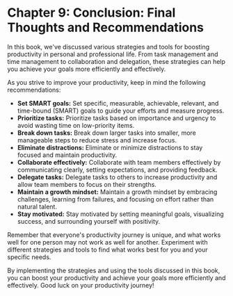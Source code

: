 Chapter 9: Conclusion: Final Thoughts and Recommendations
=========================================================

In this book, we've discussed various strategies and tools for boosting productivity in personal and professional life. From task management and time management to collaboration and delegation, these strategies can help you achieve your goals more efficiently and effectively.

As you strive to improve your productivity, keep in mind the following recommendations:

* **Set SMART goals:** Set specific, measurable, achievable, relevant, and time-bound (SMART) goals to guide your efforts and measure progress.
* **Prioritize tasks:** Prioritize tasks based on importance and urgency to avoid wasting time on low-priority items.
* **Break down tasks:** Break down larger tasks into smaller, more manageable steps to reduce stress and increase focus.
* **Eliminate distractions:** Eliminate or minimize distractions to stay focused and maintain productivity.
* **Collaborate effectively:** Collaborate with team members effectively by communicating clearly, setting expectations, and providing feedback.
* **Delegate tasks:** Delegate tasks to others to increase productivity and allow team members to focus on their strengths.
* **Maintain a growth mindset:** Maintain a growth mindset by embracing challenges, learning from failures, and focusing on effort rather than natural talent.
* **Stay motivated:** Stay motivated by setting meaningful goals, visualizing success, and surrounding yourself with positivity.

Remember that everyone's productivity journey is unique, and what works well for one person may not work as well for another. Experiment with different strategies and tools to find what works best for you and your specific needs.

By implementing the strategies and using the tools discussed in this book, you can boost your productivity and achieve your goals more efficiently and effectively. Good luck on your productivity journey!
